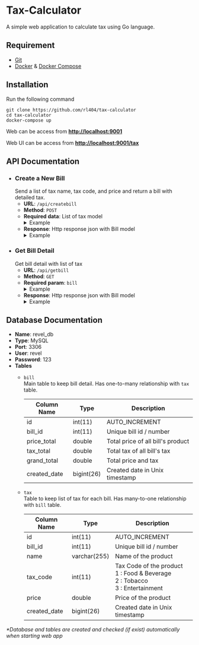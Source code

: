 # Tax-Calculator
A simple web application to calculate tax using Go language.

## Requirement
- [Git](https://git-scm.com/downloads)
- [Docker](https://docs.docker.com/install/) & [Docker Compose](https://docs.docker.com/compose/install/)

## Installation
Run the following command
```
git clone https://github.com/rl404/tax-calculator
cd tax-calculator
docker-compose up
```
Web can be access from **[http://localhost:9001](http://localhost:9001)**

Web UI can be access from **[http://localhost:9001/tax](http://localhost:9001/tax)**

## API Documentation
- ### Create a New Bill
    Send a list of tax name, tax code, and price and return a bill with detailed tax.
    - **URL**: `/api/createbill`
    - **Method**: `POST`
    - **Required data**: List of tax model
         <details>
         <summary>Example</summary>
         <pre>
         [{
            "name": "Lucky Stretch",
            "taxcode": 2,
            "price": 1000
         },
         {
            "name": "Big Mac",
            "taxcode": 1,
            "price": 1000
         },
         {
            "name": "Movie",
            "taxcode": 3,
            "price": 150
         }]
         </pre>
         </details>
    - **Response**: Http response json with Bill model
      <details>
         <summary>Example</summary>
         <pre>
         {
             "data": {
                 "billid": 3,
                 "detail": [
                     {
                         "name": "Lucky Stretch",
                         "taxcode": 2,
                         "price": 1000,
                         "type": "Tobacco",
                         "refundable": "no",
                         "tax": 30,
                         "amount": 1030
                     },
                     {
                         "name": "Big Mac",
                         "taxcode": 1,
                         "price": 1000,
                         "type": "Food & Beverage",
                         "refundable": "yes",
                         "tax": 100,
                         "amount": 1100
                     },
                     {
                         "name": "Movie",
                         "taxcode": 3,
                         "price": 150,
                         "type": "Entertainment",
                         "refundable": "no",
                         "tax": 0.5,
                         "amount": 150.5
                     }
                 ],
                 "pricetotal": 2150,
                 "taxtotal": 130.5,
                 "grandtotal": 2280.5,
                 "createddate": 1558276347
             },
             "message": "Success",
             "status": 200
         }
         </pre>
         </details>
- ### Get Bill Detail
    Get bill detail with list of tax
    - **URL**: `/api/getbill`
    - **Method**: `GET`
    - **Required param**: `bill`
        <details>
         <summary>Example</summary>
         <code>/api/getbill?bill=3</code>
        </details>
    - **Response**: Http response json with Bill model
         <details>
         <summary>Example</summary>
         <pre>
         {
             "data": {
                 "billid": 3,
                 "detail": [
                     {
                         "name": "Lucky Stretch",
                         "taxcode": 2,
                         "price": 1000,
                         "type": "Tobacco",
                         "refundable": "no",
                         "tax": 30,
                         "amount": 1030
                     },
                     {
                         "name": "Big Mac",
                         "taxcode": 1,
                         "price": 1000,
                         "type": "Food & Beverage",
                         "refundable": "yes",
                         "tax": 100,
                         "amount": 1100
                     },
                     {
                         "name": "Movie",
                         "taxcode": 3,
                         "price": 150,
                         "type": "Entertainment",
                         "refundable": "no",
                         "tax": 0.5,
                         "amount": 150.5
                     }
                 ],
                 "pricetotal": 2150,
                 "taxtotal": 130.5,
                 "grandtotal": 2280.5,
                 "createddate": 1558276347
             },
             "message": "Success",
             "status": 200
         }
         </pre>
         </details>
## Database Documentation
- **Name**: revel_db
- **Type**: MySQL
- **Port**: 3306
- **User**: revel
- **Password**: 123
- **Tables**
    - `bill` <br>
        Main table to keep bill detail. Has one-to-many relationship with `tax` table.

        Column Name | Type | Description
        --- | --- | ---
        id | int(11) | AUTO_INCREMENT
        bill_id | int(11) | Unique bill id / number
        price_total | double | Total price of all bill's product
        tax_total | double | Total tax of all bill's tax
        grand_total | double | Total price and tax
        created_date | bigint(26) | Created date in Unix timestamp

    - `tax` <br>
        Table to keep list of tax for each bill. Has many-to-one relationship with `bill` table.

        Column Name | Type | Description
        --- | --- | ---
        id | int(11) | AUTO_INCREMENT
        bill_id | int(11) | Unique bill id / number
        name | varchar(255) | Name of the product
        tax_code | int(11) | Tax Code of the product <br> 1 : Food & Beverage <br> 2 : Tobacco <br> 3 : Entertainment
        price | double | Price of the product
        created_date | bigint(26) | Created date in Unix timestamp

*\*Database and tables are created and checked (if exist) automatically when starting web app*
